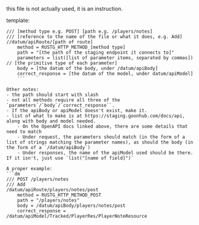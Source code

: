 this file is not actually used, it is an instruction.

template:
```dm
/// [method type e.g. POST] [path e.g. /players/notes]
/// [reference to the name of the file or what it does, e.g. Add]
//datum/apiRoute/[path of route]
	method = RUSTG_HTTP_METHOD_[method type]
	path = "[the path of the staging endpoint it connects to]"
	parameters = list([list of parameter items, separated by commas]) // [the primitive type of each parameter]
	body = [the datum of the body, under /datum/apiBody]
	correct_response = [the datum of the model, under datum/apiModel]
	```

Other notes:
- the path should start with slash
- not all methods require all three of the `parameters`/`body`/`correct_response``.
- If the apiBody or apiModel doesn't exist, make it.
- list of what to make is at https://staging.goonhub.com/docs/api, along with body and model needed.
	- On the OpenAPI docs linked above, there are some details that need to match
	- Under request, the parameters should match (in the form of a list of strings matching the parameter names), as should the body (in the form of a `/datum/apiBody`)
	- Under responses, the name of the apiModel used should be there. If it isn't, just use `list("[name of field]")`

A proper example:
```dm
/// POST /players/notes
/// Add
/datum/apiRoute/players/notes/post
	method = RUSTG_HTTP_METHOD_POST
	path = "/players/notes"
	body = /datum/apiBody/players/notes/post
	correct_response = /datum/apiModel/Tracked/PlayerRes/PlayerNoteResource
```
